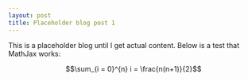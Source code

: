```yaml
---
layout: post
title: Placeholder blog post 1
---
```


This is a placeholder blog until I get actual content. Below is a test that MathJax works:

$$\sum_{i = 0}^{n} i = \frac{n(n+1)}{2}$$
